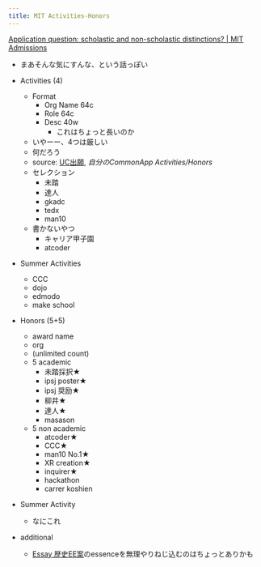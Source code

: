 ```yaml
---
title: MIT Activities-Honors
---
```


[Application question: scholastic and non-scholastic distinctions? | MIT Admissions](https://mitadmissions.org/blogs/entry/application_question_scholasti/)

* まあそんな気にすんな、という話っぽい

* Activities (4)
  
  * Format
    * Org Name 64c
    * Role 64c
    * Desc 40w
      * これはちょっと長いのか
  * いやーー、4つは厳しい
  * 何だろう
  * source: [UC出願](UC%E5%87%BA%E9%A1%98.md), *自分のCommonApp Activities/Honors*
  * セレクション
    * 未踏
    * 達人
    * gkadc
    * tedx
    * man10
  * 書かないやつ
    * キャリア甲子園
    * atcoder
* Summer Activities
  
  * CCC
  * dojo
  * edmodo
  * make school
* Honors (5+5)
  
  * award name
  * org
  * (unlimited count)
  * 5 academic
    * 未踏採択★
    * ipsj poster★
    * ipsj 奨励★
    * 柳井★
    * 達人★
    * masason
  * 5 non academic
    * atcoder★
    * CCC★
    * man10 No.1★
    * XR creation★
    * inquirer★
    * hackathon
    * carrer koshien
* Summer Activity
  
  * なにこれ
* additional
  
  * [Essay 歴史EE案](Essay%20%E6%AD%B4%E5%8F%B2EE%E6%A1%88.md)のessenceを無理やりねじ込むのはちょっとありかも
